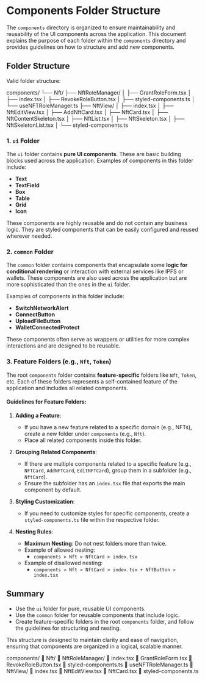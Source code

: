 # Components Folder Structure

The `components` directory is organized to ensure maintainability and reusability of the UI components across the application. 
This document explains the purpose of each folder within the `components` directory and provides guidelines on how to structure and add new components.

## Folder Structure

Valid folder structure:

components/
└── Nft/
├── NftRoleManager/
│   ├── GrantRoleForm.tsx
│   ├── index.tsx
│   ├── RevokeRoleButton.tsx
│   ├── styled-components.ts
│   └── useNFTRoleManager.ts
├── NftView/
│   ├── index.tsx
│   ├── NftEditView.tsx
│   ├── AddNftCard.tsx
│   ├── NftCard.tsx
│   ├── NftContentSkeleton.tsx
│   ├── NftList.tsx
│   ├── NftSkeleton.tsx
│   ├── NftSkeletonList.tsx
│   └── styled-components.ts


### 1. `ui` Folder
The `ui` folder contains **pure UI components**. These are basic building blocks used across the application. Examples of components in this folder include:

- **Text**
- **TextField**
- **Box**
- **Table**
- **Grid**
- **Icon**

These components are highly reusable and do not contain any business logic. 
They are styled components that can be easily configured and reused wherever needed.

### 2. `common` Folder
The `common` folder contains components that encapsulate some **logic for conditional rendering** or interaction with external services like IPFS or wallets. These components are also used across the application but are more sophisticated than the ones in the `ui` folder.

Examples of components in this folder include:

- **SwitchNetworkAlert**
- **ConnectButton**
- **UploadFileButton**
- **WalletConnectedProtect**

These components often serve as wrappers or utilities for more complex interactions and are designed to be reusable.

### 3. Feature Folders (e.g., `Nft`, `Token`)
The root `components` folder contains **feature-specific** folders like `Nft`, `Token`, etc. Each of these folders represents a self-contained feature of the application and includes all related components.

#### Guidelines for Feature Folders:
1. **Adding a Feature**: 
   - If you have a new feature related to a specific domain (e.g., NFTs), create a new folder under `components` (e.g., `Nft`).
   - Place all related components inside this folder.

2. **Grouping Related Components**:
   - If there are multiple components related to a specific feature (e.g., `NFTCard`, `AddNFTCard`, `EditNFTCard`), group them in a subfolder (e.g., `NftCard`).
   - Ensure the subfolder has an `index.tsx` file that exports the main component by default.

3. **Styling Customization**:
   - If you need to customize styles for specific components, create a `styled-components.ts` file within the respective folder.

4. **Nesting Rules**:
   - **Maximum Nesting**: Do not nest folders more than twice.
   - Example of allowed nesting:
     - `components > Nft > NftCard > index.tsx`
   - Example of disallowed nesting:
     - `components > Nft > NftCard > index.tsx + NftButton > index.tsx`

## Summary
- Use the `ui` folder for pure, reusable UI components.
- Use the `common` folder for reusable components that include logic.
- Create feature-specific folders in the root `components` folder, and follow the guidelines for structuring and nesting.

This structure is designed to maintain clarity and ease of navigation, ensuring that components are organized in a logical, scalable manner.

components/
📁 Nft/
   📁 NftRoleManager/
      📄 index.tsx
      📄 GrantRoleForm.tsx
      📄 RevokeRoleButton.tsx
      📄 styled-components.ts
      📄 useNFTRoleManager.ts
   📁 NftView/
      📄 index.tsx
      📄 NftEditView.tsx
      📄 NftCard.tsx
      📄 styled-components.ts

